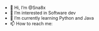 - 👋 Hi, I’m @Sna8x
- 👀 I’m interested in Software dev
- 🌱 I’m currently learning Python and Java
- 📫 How to reach me: 

<!---
Sna8x/Sna8x is a ✨ special ✨ repository because its `README.md` (this file) appears on your GitHub profile.
You can click the Preview link to take a look at your changes.
--->
